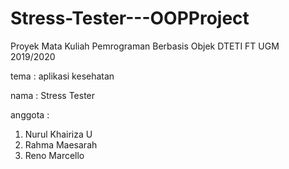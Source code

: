 # Stress-Tester---OOPProject
Proyek Mata Kuliah Pemrograman Berbasis Objek DTETI FT UGM 2019/2020

tema : aplikasi kesehatan

nama : Stress Tester

anggota :
1. Nurul Khairiza U
2. Rahma Maesarah
3. Reno Marcello
